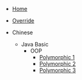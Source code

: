 - [Home](/) 

- [Override](Override.md)


- Chinese
  - Java Basic
      - OOP
        - [Polymorphic 1](/zh-cn/1.Java-Basic/7.OOP/Polymorphic-1.md)
        - [Polymorphic 2](/zh-cn/1.Java-Basic/7.OOP/Polymorphic-2.md)
        - [Polymorphic 3](/zh-cn/1.Java-Basic/7.OOP/Polymorphic-3.md)

